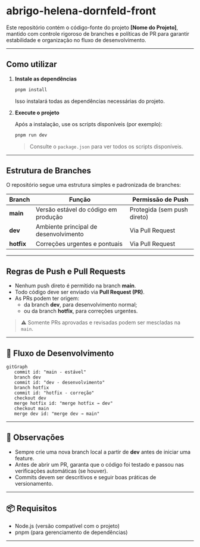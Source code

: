 # abrigo-helena-dornfeld-front


Este repositório contém o código-fonte do projeto **[Nome do Projeto]**, mantido com controle rigoroso de branches e políticas de PR para garantir estabilidade e organização no fluxo de desenvolvimento.

---

## Como utilizar

1. **Instale as dependências**

   ```bash
   pnpm install
   ```

   Isso instalará todas as dependências necessárias do projeto.

2. **Execute o projeto**

   Após a instalação, use os scripts disponíveis (por exemplo):

   ```bash
   pnpm run dev
   ```

   > Consulte o `package.json` para ver todos os scripts disponíveis.

---

## Estrutura de Branches

O repositório segue uma estrutura simples e padronizada de branches:

| Branch | Função | Permissão de Push |
|--------|--------|-------------------|
| **main** | Versão estável do código em produção | Protegida (sem push direto) |
| **dev** | Ambiente principal de desenvolvimento | Via Pull Request |
| **hotfix** | Correções urgentes e pontuais | Via Pull Request |

---

## Regras de Push e Pull Requests

- Nenhum push direto é permitido na branch **main**.  
- Todo código deve ser enviado via **Pull Request (PR)**.  
- As PRs podem ter origem:
  - da branch **dev**, para desenvolvimento normal;
  - ou da branch **hotfix**, para correções urgentes.

> ⚠️ Somente PRs aprovadas e revisadas podem ser mescladas na `main`.

---

## 🧱 Fluxo de Desenvolvimento

```mermaid
gitGraph
   commit id: "main - estável"
   branch dev
   commit id: "dev - desenvolvimento"
   branch hotfix
   commit id: "hotfix - correção"
   checkout dev
   merge hotfix id: "merge hotfix → dev"
   checkout main
   merge dev id: "merge dev → main"
```

---

## 💬 Observações

- Sempre crie uma nova branch local a partir de **dev** antes de iniciar uma feature.
- Antes de abrir um PR, garanta que o código foi testado e passou nas verificações automáticas (se houver).
- Commits devem ser descritivos e seguir boas práticas de versionamento.

---

## 📦 Requisitos

- Node.js (versão compatível com o projeto)
- pnpm (para gerenciamento de dependências)

---